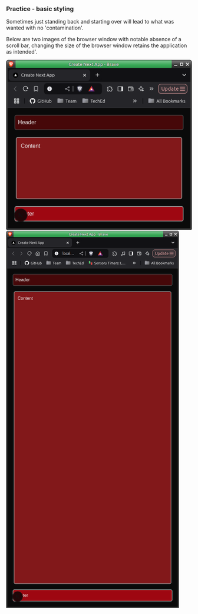 ### Practice - basic styling

Sometimes just standing back and starting over will lead to what was wanted with no 'contamination'.

Below are two images of the browser window with notable absence of a scroll bar, changing the size of the browser window retains the application as intended'.

<img src="./misc/StylingSmall.png" alt="small layout of application, with the vertical height being used correctly">

<img src="./misc/StylingLarge.png" alt="large layout of application, with the vertical height being used correctly">
